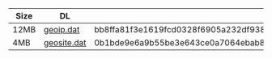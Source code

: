 |    Size   |     DL  | sha512sum |
|  ---  |  ---  |  ---  |
| 12MB | [geoip.dat](https://cdn.jsdelivr.net/gh/googleians/Rules@main/geoip.dat) | bb8ffa81f3e1619fcd0328f6905a232df938aec00b4e68968cef1310fa49c6cab4f073adf269dcc7f3631801c03099ffc2c73fdd527d0c656fc48aaa64096037 |
| 4MB | [geosite.dat](https://cdn.jsdelivr.net/gh/googleians/Rules@main/geosite.dat) | 0b1bde9e6a9b55be3e643ce0a7064ebab8fdc0f34db313defe27ea95dd2e9428aac555db5e1fc3bb1eff840d2da4805f71b02ecb936a0b6b6d565c1bceb2eeb7 |
